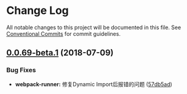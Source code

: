 # Change Log

All notable changes to this project will be documented in this file.
See [Conventional Commits](https://conventionalcommits.org) for commit guidelines.

<a name="0.0.69-beta.1"></a>
## [0.0.69-beta.1](https://github.com/NervJS/taro/compare/v0.0.69-beta.0...v0.0.69-beta.1) (2018-07-09)


### Bug Fixes

* **webpack-runner:** 修复Dynamic Import后报错的问题 ([57db5ad](https://github.com/NervJS/taro/commit/57db5ad))
